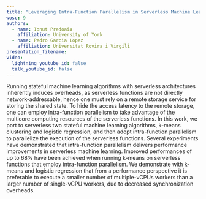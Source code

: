 ```yaml
---
title: "Leveraging Intra-Function Parallelism in Serverless Machine Learning"
wosc: 9
authors:
  - name: Ionut Predoaia
    affiliation: University of York
  - name: Pedro Garcia Lopez 
    affiliation: Universitat Rovira i Virgili
presentation_filename: 
video:
  lightning_youtube_id: false
  talk_youtube_id: false
---
```


Running stateful machine learning algorithms with serverless architectures inherently induces overheads, as serverless functions are not directly network-addressable, hence one must rely on a remote storage service for storing the shared state. To hide the access latency to the remote storage, one can employ intra-function parallelism to take advantage of the multicore computing resources of the serverless functions. In this work, we port to serverless two stateful machine learning algorithms, k-means clustering and logistic regression, and then adopt intra-function parallelism to parallelize the execution of the serverless functions. Several experiments have demonstrated that intra-function parallelism delivers performance improvements in serverless machine learning. Improved performances of up to 68% have been achieved when running k-means on serverless functions that employ intra-function parallelism. We demonstrate with k-means and logistic regression that from a performance perspective it is preferable to execute a smaller number of multiple-vCPUs workers than a larger number of single-vCPU workers, due to decreased synchronization overheads.